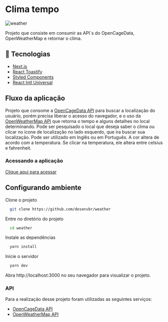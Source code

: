 
# Clima tempo

![weather](.github/weather.png)

Projeto que consiste em consumir as API`s do OpenCageData, OpenWeatherMap e retornar o clima.

## :rocket: Tecnologias

- [Next.js](https://nextjs.org/)
- [React Toastify](https://fkhadra.github.io/react-toastify/introduction)
- [Styled Components](https://www.styled-components.com/)
- [React Intl Universal](https://github.com/alibaba/react-intl-universal)

## Fluxo da aplicação

Projeto que consome a [OpenCageData API](https://opencagedata.com/api) para buscar a localização do usuário, porém precisa liberar o acesso do navegador, e o uso da [OpenWeatherMap API](https://openweathermap.org/api) que retorna o tempo e alguns detalhes no local determinando.
Pode ser pesquisado o local que deseja saber o clima ou clicar no ícone de localização no lado esquerdo, que ira buscar sua localização.
Pode ser utilizado em Inglês ou em Português.
A cor altera de acordo com a temperatura.
Se clicar na temperatura, ele altera entre celsius e fahrenheit.

### Acessando a aplicação

[Clique aqui para acessar](https://weather.desenvbr.com)


## Configurando ambiente

Clone o projeto

```bash
  git clone https://github.com/desenvbr/weather
```

Entre no diretório do projeto

```bash
  cd weather
```

Instale as dependências

```bash
  yarn install
```

Inicie o servidor

```bash
  yarn dev
```
Abra http://localhost:3000 no seu navegador para visualizar o projeto.

### API

Para a realização desse projeto foram utilizadas as seguintes serviços:
- [OpenCageData API](https://opencagedata.com/api)
- [OpenWeatherMap API](https://openweathermap.org/api)



